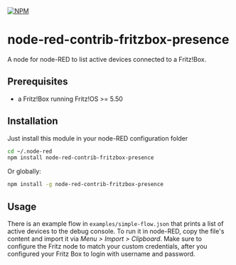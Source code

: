 [![NPM](https://nodei.co/npm/node-red-contrib-fritzbox-presence.png?downloads=true&downloadRank=true&stars=true)](https://nodei.co/npm/node-red-contrib-fritzbox-presence/)

# node-red-contrib-fritzbox-presence

A node for node-RED to list active devices connected to a Fritz!Box.

## Prerequisites

* a Fritz!Box running Fritz!OS >= 5.50

## Installation

Just install this module in your node-RED configuration folder

```bash
cd ~/.node-red
npm install node-red-contrib-fritzbox-presence
```

Or globally:

```bash
npm install -g node-red-contrib-fritzbox-presence
```

## Usage

There is an example flow in `examples/simple-flow.json` that prints a list of
active devices to the debug console. To run it in node-RED, copy the file's
content and import it via *Menu > Import > Clipboard*. Make sure to configure
the Fritz node to match your custom credentials, after you configured your Fritz Box
to login with username and password.
